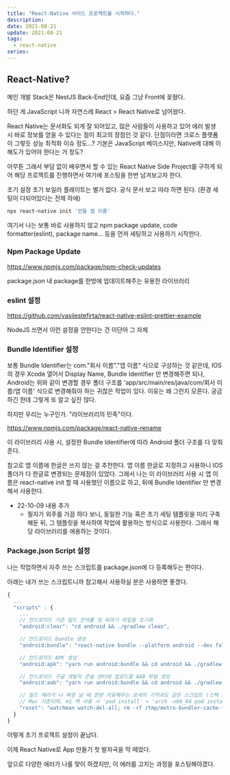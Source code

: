 ```yaml
---
title: "React-Native 사이드 프로젝트를 시작하다."
description:
date: 2021-08-21
update: 2021-08-21
tags:
  - react-native
series:
---
```


## React-Native?

메인 개발 Stack은 NestJS Back-End인데, 요즘 그냥 Front에 꽂혔다.

하던 게 JavaScript 니까 자연스레 React > React Native로 넘어왔다.

React Native는 문서화도 되게 잘 되어있고, 많은 사람들이 사용하고 있어 에러 발생 시 바로 정보를 얻을 수 있다는 점이 최고의 장점인 것 같다. 단점이라면 크로스 플랫폼이 그렇듯 성능 최적화 이슈 정도...? 기본은 JavaScript 베이스지만, Native에 대해 이해도가 있어야 한다는 거 정도?

아무튼 그래서 부담 없이 배우면서 할 수 있는 React Native Side Project를 구하게 되어 해당 프로젝트를 진행하면서 여기에 포스팅을 한번 남겨보고자 한다.

초기 설정
초기 보일러 플레이트는 별거 없다. 공식 문서 보고 따라 하면 된다. (환경 세팅이 다되어있다는 전제 하에)

```bash
npx react-native init '만들 앱 이름'
```

여기서 나는 보통 바로 사용하지 않고 npm package update, code formatter(eslint), package name... 등을 먼저 세팅하고 사용하기 시작한다.

### Npm Package Update

https://www.npmjs.com/package/npm-check-updates

package.json 내 package를 한방에 업데이트해주는 유용한 라이브러리

### eslint 설정

https://github.com/vasilestefirta/react-native-eslint-prettier-example

NodeJS 쓰면서 이런 설정을 안한다는 건 이단아 그 자체

### Bundle Identifier 설정

보통 Bundle Identifier는 com."회사 이름"."앱 이름" 식으로 구성하는 것 같은데, IOS의 경우 Xcode 열어서 Display Name, Bundle Identifier 만 변경해주면 되나, Android는 위와 같이 변경할 경우 폴더 구조를 'app/src/main/res/java/com/회사 이름/앱 이름' 식으로 변경해줘야 하는 귀찮은 작업이 있다. 이유는 왜 그런지 모른다. 궁금하긴 한데 그렇게 또 알고 싶진 않다.

하지만 우리는 누구인가. "라이브러리의 민족"이다.

https://www.npmjs.com/package/react-native-rename

이 라이브러리 사용 시, 설정한 Bundle Identifier에 따라 Android 폴더 구조를 다 맞춰준다.

참고로 앱 이름에 한글은 쓰지 않는 걸 추천한다. 앱 이름 한글로 지정하고 사용하니 IOS 폴더가 다 한글로 변경되는 문제점이 있었다. 그래서 나는 이 라이브러리 사용 시 앱 이름은 react-native init 할 때 사용했던 이름으로 하고, 뒤에 Bundle Identifier 만 변경해서 사용한다.

- 22-10-09 내용 추가
  - 필자가 외주를 가끔 하다 보니, 동일한 기능 혹은 초기 세팅 템플릿을 미리 구축해둔 뒤, 그 템플릿을 복사하여 작업에 활용하는 방식으로 사용한다. 그래서 해당 라이브러리를 애용하는 것이다.

### Package.json Script 설정

나는 작업하면서 자주 쓰는 스크립트를 package.json에 다 등록해두는 편이다.

아래는 내가 쓰는 스크립트니까 참고해서 사용하실 분은 사용하면 좋겠다.

```javascript
{
  ...
  "scripts" : {
    ...
    // 안드로이드 기존 빌드 잔여물 및 찌꺼기 파일들 초기화
    "android:clear": "cd android && ./gradlew clean",

    // 안드로이드 bundle 생성
    "android:bundle": "react-native bundle --platform android --dev false --entry-file index.js --bundle-output android/app/src/main/assets/index.android.bundle",

    // 안드로이드 APK 생성
    "android:apk": "yarn run android:bundle && cd android && ./gradlew clean && ./gradlew assembleRelease && cd ..",

    // 안드로이드 구글 개발자 콘솔 센터에 업로드할 AAB 파일 생성
    "android:aab": "yarn run android:bundle && cd android && ./gradlew clean && ./gradlew bundleRelease && cd ..",

    // 빌드 에러가 나 짜증 날 때 한방 치료해주는 모세의 기적과도 같은 스크립트 (스택 오버 플로에서 본거같은데, 추후 발견하면 출저 업데이트 하겠음)
    // Mac 기준이며, m1 맥 사용 시 'pod install' > 'arch -x86_64 pod install' 로 변경해서 사용할 것
    "reset": "watchman watch-del-all; rm -rf /tmp/metro-bundler-cache-*; rm -rf ./android/build; rm -rf ./android/.gradle; rm -rf ./android/app/build; rm -rf ~/Library/Developer/Xcode/DerivedData; rm -rf /tmp/haste-map-react-native-packager-*; rm -rf ./ios/build; jest --clearCache; cd ios; pod install --repo-update; cd ..; npx jetify; cd android; ./gradlew clean; cd ..; react-native start --reset-cache"
  }
}
```

이렇게 초기 프로젝트 설정이 끝났다.

이제 React Native로 App 만들기 첫 발자국을 막 떼었다.

앞으로 다양한 에러가 나를 맞이 하겠지만, 이 에러를 고치는 과정을 포스팅해야겠다.
